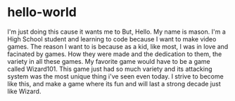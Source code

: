 # hello-world
I'm just doing this cause it wants me to
But, Hello. My name is mason. I'm a High School student and learning to code because I want to make video games. The reason I want to is because as a kid, like most, I was in love and facinated by games. How they were made and the dedication to them, the variety in all these games. My favorite game would have to be a game called Wizard101. This game just had so much variety and its attacking system was the most unique thing i've seen even today. I strive to become like this, and make a game where its fun and will last a strong decade just like Wizard.
